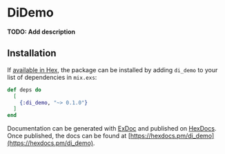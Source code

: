 # DiDemo

**TODO: Add description**

## Installation

If [available in Hex](https://hex.pm/docs/publish), the package can be installed
by adding `di_demo` to your list of dependencies in `mix.exs`:

```elixir
def deps do
  [
    {:di_demo, "~> 0.1.0"}
  ]
end
```

Documentation can be generated with [ExDoc](https://github.com/elixir-lang/ex_doc)
and published on [HexDocs](https://hexdocs.pm). Once published, the docs can
be found at [https://hexdocs.pm/di_demo](https://hexdocs.pm/di_demo).

